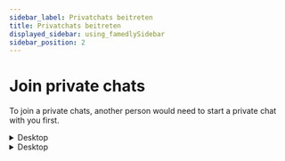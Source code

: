 ```yaml
---
sidebar_label: Privatchats beitreten
title: Privatchats beitreten
displayed_sidebar: using_famedlySidebar
sidebar_position: 2
---
```


# Join private chats

To join a private chats, another person would need to start a private chat with you first.


<details>
<summary>Desktop</summary>

1. You can only join private chats if you have received an invitation.
2. All invitations can be found at the top of the chats list.
3. Click on the private chats you have been invited to.
4. Accept the invitation.

<aside>
    🚧 If you decline the invitation, you will have to ask the person again to stat a private chat with you, or you can start the private chat.
    
</aside>

</details>


<details>
<summary>Desktop</summary>

1. You can only join private chats if you have received an invitation.
2. All invitations can be found at the top of the chats list.
3. Tap on the private chat you have been invited to.
4. Accept the invitation.

<aside>
    🚧 If you decline the invitation, you will have to ask the person again to stat a private chat with you, or you can start the private chat.
    
</aside>

</details>
    
    